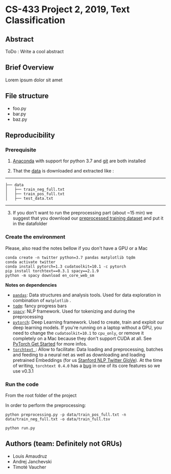 # CS-433 Project 2, 2019, Text Classification
## Abstract

ToDo : Write a cool abstract

## Brief Overview

Lorem ipsum dolor sit amet 

## File structure

- foo.py
- bar.py
- baz.py

## Reproducibility

### Prerequisite
1. [Anaconda](https://www.anaconda.com/distribution/) with support for python 3.7 and [git](https://git-scm.com/downloads) are both installed

2. That the [data](https://www.aicrowd.com/challenges/epfl-ml-text-classification-2019/dataset_files) is downloaded and extracted like :
------------

    ├── data
    │   ├── train_neg_full.txt
    │   ├── train_pos_full.txt
    │   ├── test_data.txt

--------

3. If you don't want to run the preprocessing part (about ~15 min) we suggest that you download our [preprocessed training dataset]() and put it in the datafolder

### Create the environment

Please, also read the notes bellow if you don't have a GPU or a Mac

```shell
conda create -n twitter python=3.7 pandas matplotlib tqdm
conda activate twitter
conda install pytorch=1.3 cudatoolkit=10.1 -c pytorch
pip install torchtext==0.3.1 spacy==2.1.9
python -m spacy download en_core_web_sm
```

**Notes on dependencies**

- [`pandas`]( https://pandas.pydata.org/ ):  Data structures and analysis tools. Used for data exploration in combination of `matplotlib` .
- [`tqdm`](https://tqdm.github.io/): fancy progress bars
- [`spacy`]( https://spacy.io/ ): NLP framework. Used for tokenizing and during the preprocessing
- [`pytorch`]( https://pytorch.org/ ): Deep Learning framework. Used to create, train and exploit our deep learning models. If you're running on a laptop without a GPU, you need to change the `cudatoolkit=10.1` to `cpu_only`, or remove it completely on a Mac because they don't support CUDA at all. See [PyTorch Get Started]( https://pytorch.org/get-started/locally/ ) for more infos.
- [`torchtext `]( https://pytorch.org/text/index.html ): Allow to facilitate: Data loading and preprocessing, batches and feeding to a neural net as well as downloading and loading pretrained Embeddings (for us [Stanford NLP Twitter GloVe]( https://nlp.stanford.edu/projects/glove/ )). At the time of writing, `torchtext 0.4.0` has a [bug]( https://github.com/pytorch/text/pull/584) in one of its core features so we use v0.3.1

### Run the code

From the root folder of the project

In order to perform the preprocessing:
```shell
python preprocessing.py -p data/train_pos_full.txt -n data/train_neg_full.txt -o data/train_full.tsv
```

```shell
python run.py
```

## Authors (team: Definitely not GRUs)

- Louis Amaudruz
- Andrej Janchevski
- Timoté Vaucher